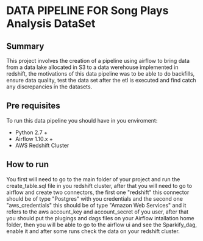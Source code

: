 # DATA PIPELINE FOR Song Plays Analysis DataSet

## Summary
This project involves the creation of a pipeline using airflow to bring data from a data lake allocated in S3 to a data werehouse implemented in redshift, the motivations of this data pipeline was to be able to do backfills, ensure data quality, test the data set after the etl is executed and find catch any discrepancies in the datasets. 

## Pre requisites 
To run this data pipeline you should have in you enviroment:
* Python 2.7 + 
* Airflow 1.10.x +
* AWS Redshift Cluster

## How to run
You first will need to go to the main folder of your project and run the create_table.sql file in you redshift cluster, 
after that you will need to go to airflow and create two connectors, the first one "redshift" this connector should be of type
"Postgres" with you credentials and the second one "aws_credentials" this should be of type "Amazon Web Services" and it refers to 
the aws account_key and account_secret of you user, after that you should put the plugings and dags files on your Airflow intallation home folder, then you will be able to go to the airflow ui and see the Sparkify_dag, enable it and after some runs check the data on your redshift cluster. 






